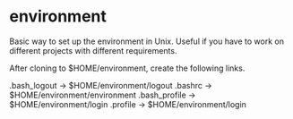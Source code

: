 environment
===========

Basic way to set up the environment in Unix.  Useful if you have to
work on different projects with different requirements.

After cloning to $HOME/environment, create the following links.

.bash_logout -> $HOME/environment/logout
.bashrc -> $HOME/environment/environment
.bash_profile -> $HOME/environment/login
.profile -> $HOME/environment/login
